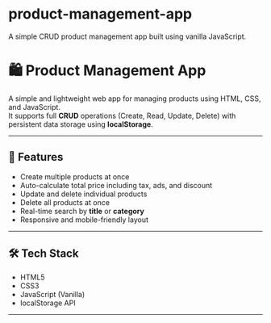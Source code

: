 # product-management-app
A simple CRUD product management app built using vanilla JavaScript.
# 🛍️ Product Management App

A simple and lightweight web app for managing products using HTML, CSS, and JavaScript.  
It supports full **CRUD** operations (Create, Read, Update, Delete) with persistent data storage using **localStorage**.

---

## 🚀 Features

- Create multiple products at once
- Auto-calculate total price including tax, ads, and discount
- Update and delete individual products
- Delete all products at once
- Real-time search by **title** or **category**
- Responsive and mobile-friendly layout

---

## 🛠️ Tech Stack

- HTML5
- CSS3
- JavaScript (Vanilla)
- localStorage API

---




